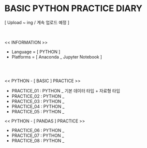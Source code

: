 # BASIC PYTHON PRACTICE DIARY
[ Upload ~ ing / 계속 업로드 예정 ]


<br/><br/>
 << INFORMATION >>
 - Language = [ PYTHON ]
 - Platforms = [ Anaconda _ Jupyter Notebook ]


<br/><br/>

 << PYTHON - [ BASIC ] PRACTICE >>
 - PRACTICE_01 : PYTHON _ 기본 데이터 타입 + 자료형 타입 
 - PRACTICE_02 : PYTHON _ 
 - PRACTICE_03 : PYTHON _
 - PRACTICE_04 : PYTHON _ 
 - PRACTICE_05 : PYTHON _ 
 
 << PYTHON - [ PANDAS ] PRACTICE >>
 - PRACTICE_06 : PYTHON _ 
 - PRACTICE_07 : PYTHON _ 
 - PRACTICE_08 : PYTHON _ 

